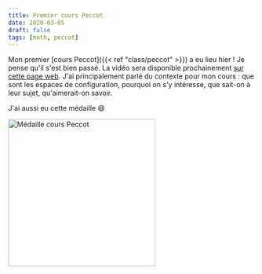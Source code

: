 ```yaml
---
title: Premier cours Peccot
date: 2020-03-05
draft: false
tags: [math, peccot]
---
```


Mon premier [cours Peccot]({{< ref "class/peccot" >}}) a eu lieu hier !
Je pense qu'il s'est bien passé.
La vidéo sera disponible prochainement [sur cette page web](https://www.college-de-france.fr/site/cours-peccot/guestlecturer-2020-03-04-11h00.htm).
J'ai principalement parlé du contexte pour mon cours : que sont les espaces de configuration, pourquoi on s'y intéresse, que sait-on à leur sujet, qu'aimerait-on savoir.

<!--more-->

J'ai aussi eu cette médaille :smile:

<img src="médaille.jpeg" alt="Médaille cours Peccot" class="img-fluid" width="300px" />
